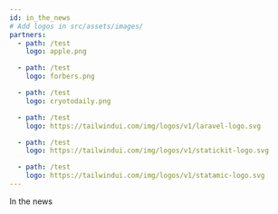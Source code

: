 ```yaml
---
id: in_the_news
# Add logos in src/assets/images/
partners:
  - path: /test
    logo: apple.png

  - path: /test
    logo: forbers.png

  - path: /test
    logo: cryotodaily.png

  - path: /test
    logo: https://tailwindui.com/img/logos/v1/laravel-logo.svg

  - path: /test
    logo: https://tailwindui.com/img/logos/v1/statickit-logo.svg

  - path: /test
    logo: https://tailwindui.com/img/logos/v1/statamic-logo.svg
---
```


In the news
